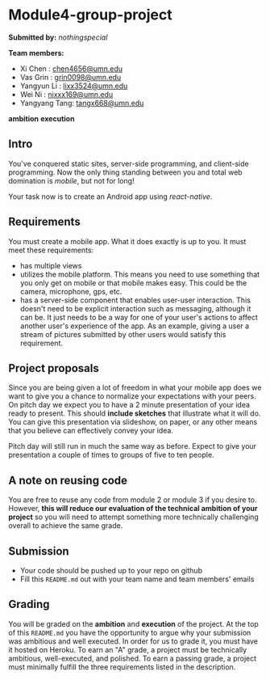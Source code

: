 # Module4-group-project #

__Submitted by:__ _nothingspecial_

__Team members:__

- Xi Chen      : chen4656@umn.edu
- Vas Grin     : grin0098@umn.edu
- Yangyun Li   : lixx3524@umn.edu
- Wei Ni       : nixxx169@umn.edu
- Yangyang Tang: tangx668@umn.edu

__ambition__
__execution__

## Intro ##
You've conquered static sites, server-side programming, and client-side
programming. Now the only thing standing between you and total web domination
is _mobile_, but not for long!

Your task now is to create an Android app using _react-native_.

## Requirements ##
You must create a mobile app. What it does exactly is up to you. It must meet
these requirements:

- has multiple views
- utilizes the mobile platform. This means you need to use something
  that you only get on mobile or that mobile makes easy. This could be the
  camera, microphone, gps, etc.
- has a server-side component that enables user-user interaction. This doesn't
  need to be explicit interaction such as messaging, although it can be. It
  just needs to be a way for one of your user's actions to affect another
  user's experience of the app. As an example, giving a user a stream of
  pictures submitted by other users would satisfy this requirement.

## Project proposals ##
Since you are being given a lot of freedom in what your mobile app does we want
to give you a chance to normalize your expectations with your peers. On pitch
day we expect you to have a 2 minute presentation of your idea ready to
present. This should __include sketches__ that illustrate what it will do.
You can give this presentation via slideshow, on paper, or any other means that
you believe can effectively convey your idea.

Pitch day will still run in much the same way as before. Expect to give your
presentation a couple of times to groups of five to ten people.

## A note on reusing code ##
You are free to reuse any code from module 2 or module 3 if you desire to.
However, __this will reduce our evaluation of the technical ambition of your
project__ so you will need to attempt something more technically challenging
overall to achieve the same grade.

## Submission ##
- Your code should be pushed up to your repo on github
- Fill this `README.md` out with your team name and team members' emails

## Grading ##
You will be graded on the __ambition__ and __execution__ of the project. At the
top of this `README.md` you have the opportunity to argue why your submission
was ambitious and well executed. In order for us to grade it, you must have it
hosted on Heroku. To earn an "A" grade, a project must be technically
ambitious, well-executed, and polished. To earn a passing grade, a project must
minimally fulfill the three requirements listed in the description.
